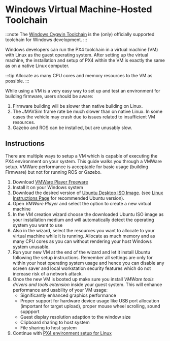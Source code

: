 # Windows Virtual Machine-Hosted Toolchain

:::note
The [Windows Cygwin Toolchain](../dev_setup/dev_env_windows_cygwin.md) is the (only) officially supported toolchain for Windows development.
:::

Windows developers can run the PX4 toolchain in a virtual machine (VM) with Linux as the guest operating system. After setting up the virtual machine, the installation and setup of PX4 within the VM is exactly the same as on a native Linux computer.

:::tip
Allocate as many CPU cores and memory resources to the VM as possible.
:::

While using a VM is a very easy way to set up and test an environment for building firmware, users should be aware:
1. Firmware building will be slower than native building on Linux.
1. The JMAVSim frame rate be much slower than on native Linux. In some cases the vehicle may crash due to issues related to insufficient VM resources.
1. Gazebo and ROS can be installed, but are unusably slow.

## Instructions

There are multiple ways to setup a VM which is capable of executing the PX4 environment on your system. This guide walks you through a VMWare setup. VMWare performance is acceptable for basic usage (building Firmware) but not for running ROS or Gazebo.

1. Download [VMWare Player Freeware](https://www.vmware.com/products/workstation-player/workstation-player-evaluation.html)
1. Install it on your Windows system
1. Download the desired version of [Ubuntu Desktop ISO Image](https://www.ubuntu.com/download/desktop). (see [Linux Instructions Page](../setup/dev_env_linux.md) for recommended Ubuntu version).
1. Open *VMWare Player* and select the option to create a new virtual machine
1. In the VM creation wizard choose the downloaded Ubuntu ISO image as your installation medium and will automatically detect the operating system you want to use
1. Also in the wizard, select the resources you want to allocate to your virtual machine while it is running. Allocate as much memory and as many CPU cores as you can without rendering your host Windows system unusable.
1. Run your new VM at the end of the wizard and let it install Ubuntu following the setup instructions. Remember all settings are only for within your host operating system usage and hence you can disable any screen saver and local workstation security features which do not increase risk of a network attack.
1. Once the new VM is booted up make sure you install *VMWare tools drivers and tools extension* inside your guest system. This will enhance performance and usability of your VM usage:
    * Significantly enhanced graphics performance
    * Proper support for hardware device usage like USB port allocation (important for target upload), proper mouse wheel scrolling, sound suppport
    * Guest display resolution adaption to the window size
    * Clipboard sharing to host system
    * File sharing to host system
1. Continue with [PX4 environment setup for Linux](../setup/dev_env_linux.md)
